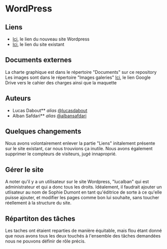 # WordPress 

## Liens

* [Ici](http://62.210.83.115:11209/wordpress/), le lien du nouveau site Wordpress
* [Ici](http://sophiedumont.com/index.htm), le lien du site existant

## Documents externes

La charte graphique est dans le répertoire "Documents" sur ce repository
Les images sont dans le répertoire "Images galeries"
[Ici](https://docs.google.com/document/d/1udi86MPuZnY6vrZiNolJlIV6sqBiychcHQc2xzzsz8E/edit?usp=sharing), le lien Google Drive vers le cahier des charges ainsi que la maquette

## Auteurs

* Lucas Dabout** _alias_ [@lucasdabout](https://github.com/lucasdabout)
* Alban Safdari** _alias_ [@albansafdari](https://github.com/albansafdari)

## Quelques changements

Nous avons volontairement enlever la partie "Liens" initalement présente sur le site existant, car nous trouvions ça inutile. 
Nous avons également supprimer le compteurs de visiteurs, jugé innaproprié.

## Gérer le site

A noter qu'il y a un utilisateur sur le site Wordpress, "lucalban" qui est administrateur et qui a donc tous les droits.
Idéalement, il faudrait ajouter un utlisateur au nom de Sophie Dumont en tant qu'éditrice de sorte à ce qu'elle puisse ajouter, et modifier les pages comme bon lui souhaite, sans toucher réellement à la structure du site.

## Répartiton des tâches 

Les taches ont étaient reparties de manière équitable, mais flou étant donné que nous avons tous les deux touchés à l'ensemble des tâches demandées nous ne pouvons définir de rôle précis. 
